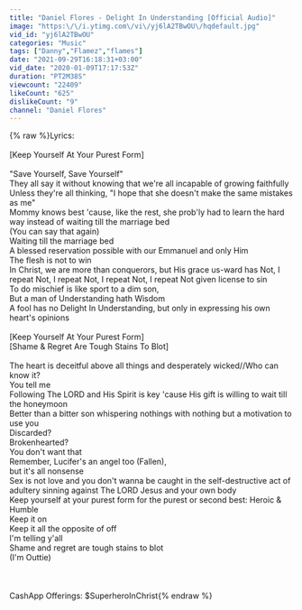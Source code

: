 ```yaml
---
title: "Daniel Flores - Delight In Understanding [Official Audio]"
image: "https:\/\/i.ytimg.com\/vi\/yj6lA2TBwOU\/hqdefault.jpg"
vid_id: "yj6lA2TBwOU"
categories: "Music"
tags: ["Danny","Flamez","flames"]
date: "2021-09-29T16:18:31+03:00"
vid_date: "2020-01-09T17:17:53Z"
duration: "PT2M38S"
viewcount: "22409"
likeCount: "625"
dislikeCount: "9"
channel: "Daniel Flores"
---
```

{% raw %}Lyrics:<br /><br />[Keep Yourself At Your Purest Form]<br /><br />&quot;Save Yourself, Save Yourself&quot;<br />They all say it without knowing that we're all incapable of growing faithfully <br />Unless they're all thinking, &quot;I hope that she doesn't make the same mistakes as me&quot;<br />Mommy knows best 'cause, like the rest, she prob'ly had to learn the hard way instead of waiting till the marriage bed<br />(You can say that again)<br />Waiting till the marriage bed<br />A blessed reservation possible with our Emmanuel and only Him<br />The flesh is not to win<br />In Christ, we are more than conquerors, but His grace us-ward has Not, I repeat Not, I repeat Not, I repeat Not, I repeat Not given license to sin<br />To do mischief is like sport to a dim son,<br />But a man of Understanding hath Wisdom <br />A fool has no Delight In Understanding, but only in expressing his own heart's opinions <br /><br />[Keep Yourself At Your Purest Form]<br />[Shame &amp; Regret Are Tough Stains To Blot]<br /><br />The heart is deceitful above all things and desperately wicked//Who can know it?<br />You tell me<br />Following The LORD and His Spirit is key 'cause His gift is willing to wait till the honeymoon <br />Better than a bitter son whispering nothings with nothing but a motivation to use you <br />Discarded?<br />Brokenhearted?<br />You don't want that<br />Remember, Lucifer's an angel too (Fallen),<br />but it's all nonsense<br />Sex is not love and you don't wanna be caught in the self-destructive act of adultery sinning against The LORD Jesus and your own body<br />Keep yourself at your purest form for the purest or second best: Heroic &amp; Humble <br />Keep it on<br />Keep it all the opposite of off<br />I'm telling y'all <br />Shame and regret are tough stains to blot<br />(I'm Outtie)<br /><br /><br /><br />CashApp Offerings: $SuperheroInChrist{% endraw %}
